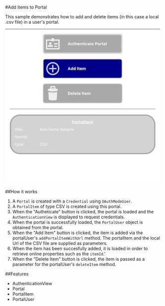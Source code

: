 #Add items to Portal

This sample demonstrates how to add and delete items (in this case a local .csv file) in a user's portal.

![](screenshot.png)

##How it works
1. A `Portal` is created with a `Credential` using `OAuthModeUser`.
2. A `PortalItem` of type CSV is created using this portal.
3. When the "Autheticate" button is clicked, the portal is loaded and the `AuthenticationView` is displayed to request credentials.
4. When the portal is successfully loaded, the `PortalUser` object is obtained from the portal.
5. When the "Add Item" button is clicked, the item is added via the portalUser's `addPortalItemWithUrl` method. The portalItem and the local Url of the CSV file are supplied as parameters.
6. When the item has been succesfully added, it is loaded in order to retrieve online properties such as the `itemId`.'
7. When the "Delete Item" button is clicked, the item is passed as a parameter for the portalUser's `deleteItem` method. 

##Features
- AuthenticationView
- Portal
- PortalItem
- PortalUser
